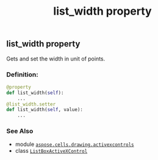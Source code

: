 ﻿---
title: list_width property
second_title: Aspose.Cells for Python via .NET API References
description: 
type: docs
weight: 230
url: /aspose.cells.drawing.activexcontrols/listboxactivexcontrol/list_width/
is_root: false
---

## list_width property


Gets and set the width in unit of points.
### Definition:
```python
@property
def list_width(self):
    ...
@list_width.setter
def list_width(self, value):
    ...
```

### See Also
* module [`aspose.cells.drawing.activexcontrols`](../../)
* class [`ListBoxActiveXControl`](/cells/python-net/aspose.cells.drawing.activexcontrols/listboxactivexcontrol)
